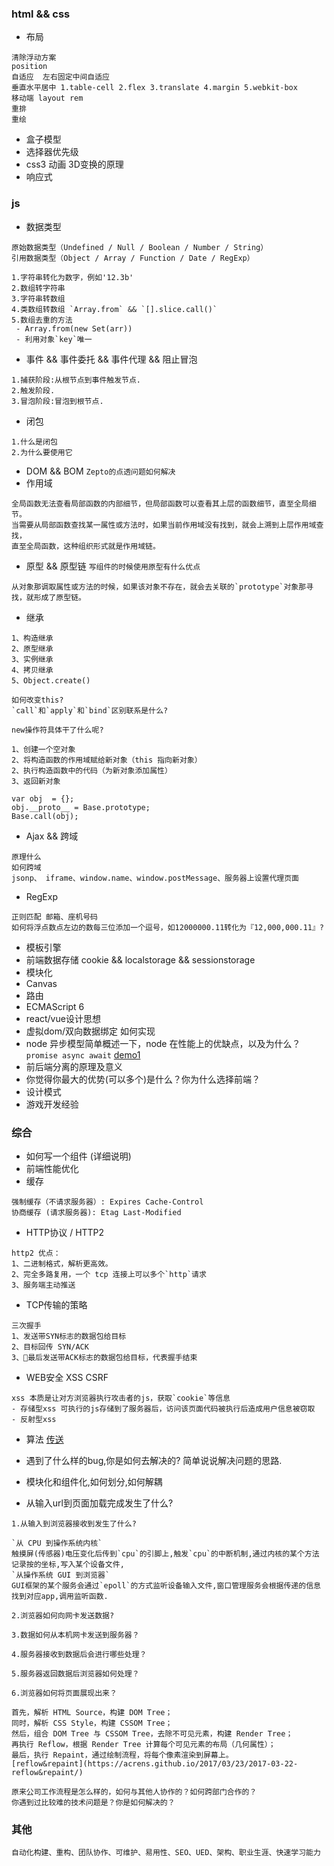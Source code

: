 
### html && css

* 布局  
```
清除浮动方案
position
自适应  左右固定中间自适应 
垂直水平居中 1.table-cell 2.flex 3.translate 4.margin 5.webkit-box
移动端 layout rem 
重排
重绘
```
* 盒子模型  
* 选择器优先级
* css3 动画 3D变换的原理
* 响应式

### js

* 数据类型

```
原始数据类型（Undefined / Null / Boolean / Number / String） 
引用数据类型（Object / Array / Function / Date / RegExp）

1.字符串转化为数字，例如'12.3b'
2.数组转字符串
3.字符串转数组
4.类数组转数组 `Array.from` && `[].slice.call()`
5.数组去重的方法
 - Array.from(new Set(arr))
 - 利用对象`key`唯一
```
* 事件 && 事件委托 && 事件代理 && 阻止冒泡
```
1.捕获阶段:从根节点到事件触发节点.
2.触发阶段.
3.冒泡阶段:冒泡到根节点.
```
* 闭包
```
1.什么是闭包
2.为什么要使用它
```
* DOM && BOM `Zepto的点透问题如何解决`
* 作用域
```
全局函数无法查看局部函数的内部细节，但局部函数可以查看其上层的函数细节，直至全局细节。
当需要从局部函数查找某一属性或方法时，如果当前作用域没有找到，就会上溯到上层作用域查找，
直至全局函数，这种组织形式就是作用域链。
```
* 原型 && 原型链  `写组件的时候使用原型有什么优点` 
```
从对象那调取属性或方法的时候，如果该对象不存在，就会去关联的`prototype`对象那寻找，就形成了原型链。
```
* 继承
```
1、构造继承
2、原型继承
3、实例继承
4、拷贝继承
5、Object.create()

如何改变this?
`call`和`apply`和`bind`区别联系是什么?

new操作符具体干了什么呢?

1、创建一个空对象
2、将构造函数的作用域赋给新对象（this 指向新对象）
2、执行构造函数中的代码（为新对象添加属性）
3、返回新对象

var obj  = {};
obj.__proto__ = Base.prototype;
Base.call(obj);
```
* Ajax && 跨域 
```
原理什么
如何跨域
jsonp、 iframe、window.name、window.postMessage、服务器上设置代理页面
```
* RegExp
```
正则匹配 邮箱、座机号码
如何将浮点数点左边的数每三位添加一个逗号，如12000000.11转化为『12,000,000.11』?
```
* 模板引擎
* 前端数据存储 cookie && localstorage && sessionstorage
* 模块化 
* Canvas
* 路由
* ECMAScript 6
* react/vue设计思想
* 虚拟dom/双向数据绑定 如何实现
* node 异步模型简单概述一下，node 在性能上的优缺点，以及为什么？ `promise async await`
[demo1](https://zhuanlan.zhihu.com/p/25855075?utm_medium=social&utm_source=qq?utm_medium=social&utm_source=qq)
* 前后端分离的原理及意义
* 你觉得你最大的优势(可以多个)是什么？你为什么选择前端？
* 设计模式
* 游戏开发经验


### 综合

* 如何写一个组件 (详细说明)
* 前端性能优化
* 缓存
```
强制缓存（不请求服务器）: Expires Cache-Control
协商缓存 (请求服务器): Etag Last-Modified 
```
* HTTP协议 / HTTP2
```
http2 优点：
1、二进制格式，解析更高效。
2、完全多路复用，一个 tcp 连接上可以多个`http`请求
3、服务端主动推送
```
* TCP传输的策略
```
三次握手
1、发送带SYN标志的数据包给目标
2、目标回传 SYN/ACK
3、最后发送带ACK标志的数据包给目标，代表握手结束
```
* WEB安全 XSS CSRF
```
xss 本质是让对方浏览器执行攻击者的js，获取`cookie`等信息
- 存储型xss 可执行的js存储到了服务器后，访问该页面代码被执行后造成用户信息被窃取
- 反射型xss 
```
* 算法 [传送](https://github.com/showzyl/my_algorithm_study)
* 遇到了什么样的bug,你是如何去解决的? 简单说说解决问题的思路.
* 模块化和组件化,如何划分,如何解耦



* 从输入url到页面加载完成发生了什么?
```
1.从输入到浏览器接收到发生了什么?

`从 CPU 到操作系统内核`
触摸屏(传感器)电压变化后传到`cpu`的引脚上,触发`cpu`的中断机制,通过内核的某个方法记录按的坐标,写入某个设备文件,
`从操作系统 GUI 到浏览器`
GUI框架的某个服务会通过`epoll`的方式监听设备输入文件,窗口管理服务会根据传递的信息找到对应app,调用监听函数.

2.浏览器如何向网卡发送数据?

3.数据如何从本机网卡发送到服务器？

4.服务器接收到数据后会进行哪些处理？

5.服务器返回数据后浏览器如何处理？

6.浏览器如何将页面展现出来？

首先，解析 HTML Source，构建 DOM Tree；
同时，解析 CSS Style，构建 CSSOM Tree；
然后，组合 DOM Tree 与 CSSOM Tree，去除不可见元素，构建 Render Tree；
再执行 Reflow，根据 Render Tree 计算每个可见元素的布局（几何属性）；
最后，执行 Repaint，通过绘制流程，将每个像素渲染到屏幕上。
[reflow&repaint](https://acrens.github.io/2017/03/23/2017-03-22-reflow&repaint/)
```

```
原来公司工作流程是怎么样的，如何与其他人协作的？如何跨部门合作的？
你遇到过比较难的技术问题是？你是如何解决的？
```

### 其他

```
自动化构建、重构、团队协作、可维护、易用性、SEO、UED、架构、职业生涯、快速学习能力
```




